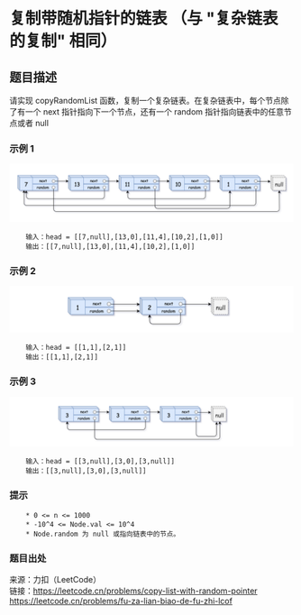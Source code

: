 # 复制带随机指针的链表 （与 "复杂链表的复制" 相同）

## 题目描述

请实现 copyRandomList 函数，复制一个复杂链表。在复杂链表中，每个节点除了有一个 next 指针指向下一个节点，还有一个 random 指针指向链表中的任意节点或者 null

### 示例 1

![链表](images/78-e1.png "链表")

```text
    输入：head = [[7,null],[13,0],[11,4],[10,2],[1,0]]
    输出：[[7,null],[13,0],[11,4],[10,2],[1,0]]
```

### 示例 2

![链表](images/78-e2.png "链表")

```text
    输入：head = [[1,1],[2,1]]
    输出：[[1,1],[2,1]]
```

### 示例 3

![链表](images/78-e3.png "链表")

```text
    输入：head = [[3,null],[3,0],[3,null]]
    输出：[[3,null],[3,0],[3,null]]
```

### 提示

```text
    * 0 <= n <= 1000
    * -10^4 <= Node.val <= 10^4
    * Node.random 为 null 或指向链表中的节点。
```

### 题目出处

来源：力扣（LeetCode）  
链接：<https://leetcode.cn/problems/copy-list-with-random-pointer>  
    <https://leetcode.cn/problems/fu-za-lian-biao-de-fu-zhi-lcof>
